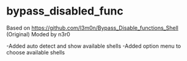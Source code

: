 # bypass_disabled_func

Based on https://github.com/l3m0n/Bypass_Disable_functions_Shell (Original)
Moded by n3r0

-Added auto detect and show available shells
-Added option menu to choose available shells
